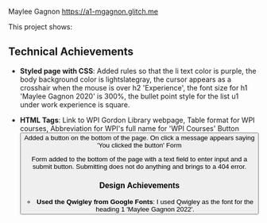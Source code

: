 Maylee Gagnon
https://a1-mgagnon.glitch.me


This project shows: 

## Technical Achievements
- **Styled page with CSS**: Added rules so that 
    the li text color is purple,
    the body background color is lightslategray, 
    the cursor appears as a crosshair when the mouse is over h2 'Experience', 
    the font size for h1 'Maylee Gagnon 2020' is 300%, 
    the bullet point style for the list u1 under work experience is square. 

- **HTML Tags**: 
    Link <a> to WPI Gordon Library webpage, 
    Table <table> format for WPI courses, 
    Abbreviation <abbr> for WPI's full name for 'WPI Courses'
    Button <button> Added a button on the bottom of the page. On click a message appears saying 'You clicked the button' 
    Form <form> Form added to the bottom of the page with a text field to enter input and a submit button.     Submitting does not do anything and brings to a 404 error.  


### Design Achievements
- **Used the Qwigley from Google Fonts**: I used Qwigley as the font for the heading 1 'Maylee Gagnon 2022'. 



